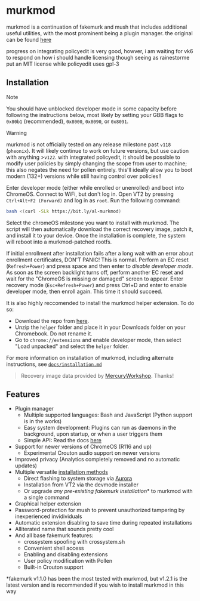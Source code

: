 # murkmod

murkmod is a continuation of fakemurk and mush that includes additional useful utilities, with the most prominent being a plugin manager.
the original can be found [here](https://github.com/rainestorme/murkmod)

progress on integrating policyedit is very good, howver, i am waiting for vk6 to respond on how i should handle licensing though seeing as rainestorme put an MIT license while policyedit uses gpl-3
## Installation

> [!NOTE]
> You should have unblocked developer mode in some capacity before following the instructions below, most likely by setting your GBB flags to `0x80b1` (recommended), `0x8000`, `0x8090`, or `0x8091`.

> [!WARNING]
> murkmod is not officially tested on any release milestone past `v118` (`pheonix`). It will likely continue to work on future versions, but use caution with anything >`v122`.
> with integrated policyedit, it should be possible to modify user policies by simply changing the scope from user to machine; this also negates the need for pollen entirely. this'll ideally allow you to boot modern (132+) versions while still having control over policies!!

Enter developer mode (either while enrolled or unenrolled) and boot into ChromeOS. Connect to WiFi, but don't log in. Open VT2 by pressing `Ctrl+Alt+F2 (Forward)` and log in as `root`. Run the following command:

```sh
bash <(curl -SLk https://bit.ly/al-murkmod)
```

Select the chromeOS milestone you want to install with murkmod. The script will then automatically download the correct recovery image, patch it, and install it to your device. Once the installation is complete, the system will reboot into a murkmod-patched rootfs.

If initial enrollment after installation fails after a long wait with an error about enrollment certificates, DON'T PANIC! This is normal. Perform an EC reset (`Refresh+Power`) and press space and then enter to *disable developer mode*. As soon as the screen backlight turns off, perform another EC reset and wait for the "ChromeOS is missing or damaged" screen to appear. Enter recovery mode (`Esc+Refresh+Power`) and press Ctrl+D and enter to enable developer mode, then enroll again. This time it should succeed.

It is also highly reccomended to install the murkmod helper extension. To do so:

- Download the repo from [here](https://codeload.github.com/AerialiteLabs/murkmodTempFix/zip/refs/heads/main).
- Unzip the `helper` folder and place it in your Downloads folder on your Chromebook. Do not rename it.
- Go to `chrome://extensions` and enable developer mode, then select "Load unpacked" and select the `helper` folder.

For more information on installation of murkmod, including alternate instructions, see [`docs/installation.md`](docs/installation.md)

> Recovery image data provided by [MercuryWorkshop](https://github.com/MercuryWorkshop/chromeos-releases-data?tab=CC-BY-4.0-1-ov-file). Thanks!

## Features

- Plugin manager
   - Multiple supported languages: Bash and JavaScript (Python support is in the works)
   - Easy system development: Plugins can run as daemons in the background, upon startup, or when a user triggers them
   - Simple API: Read the docs [here](https://github.com/AerialiteLabs/murkmodTempFix/blob/main/docs/plugin_dev.md)
- Support for newer versions of ChromeOS (R116 and up)
   - Experimental Crouton audio support on newer versions
- Improved privacy (Analytics completely removed and no automatic updates)
- Multiple versatile [installation methods](https://github.com/AerialiteLabs/murkmodTempFix/blob/main/docs/installation.md)
   - Direct flashing to system storage via [Aurora](https://github.com/AerialiteLabs/Aurora)
   - Installation from VT2 via the devmode installer
   - Or upgrade *any pre-existing fakemurk installation*\* to murkmod with a single command
- Graphical helper extension
- Password-protection for mush to prevent unauthorized tampering by inexperienced invidividuals
- Automatic extension disabling to save time during repeated installations
- Alliterated name that sounds pretty cool
- And all base fakemurk features:
   - crossystem spoofing with crossystem.sh
   - Convenient shell access
   - Enabling and disabling extensions
   - User policy modification with Pollen
   - Built-in Crouton support

\*fakemurk v1.1.0 has been the most tested with murkmod, but v1.2.1 is the latest version and is recommended if you wish to install murkmod in this way
